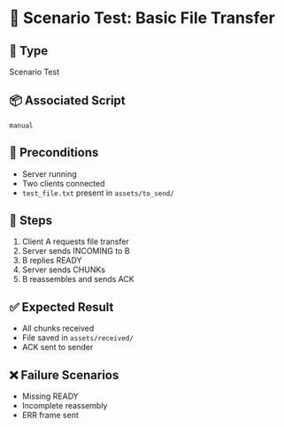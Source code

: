 # 🧪 Scenario Test: Basic File Transfer

## 📍 Type
Scenario Test

## 📦 Associated Script
`manual`

## 🔧 Preconditions
- Server running
- Two clients connected
- `test_file.txt` present in `assets/to_send/`

## 🔄 Steps
1. Client A requests file transfer
2. Server sends INCOMING to B
3. B replies READY
4. Server sends CHUNKs
5. B reassembles and sends ACK

## ✅ Expected Result
- All chunks received
- File saved in `assets/received/`
- ACK sent to sender

## ❌ Failure Scenarios
- Missing READY
- Incomplete reassembly
- ERR frame sent

